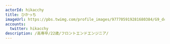 ```yaml
---
actorId: hikacchy
title: ひかっち
imageUrl: https://pbs.twimg.com/profile_images/977705919281680384/G9_dcppc_200x200.jpg
accounts:
  twitter: hikacchy
description: /高専卒/22歳/フロントエンドエンジニア/
---
```

